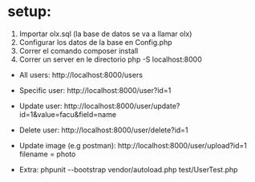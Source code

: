 
# setup:
1. Importar olx.sql (la base de datos se va a llamar olx)
2. Configurar los datos de la base en Config.php
3. Correr el comando composer install
4. Correr un server en le directorio  php -S localhost:8000


- All users: http://localhost:8000/users
- Specific user: http://localhost:8000/user?id=1
- Update user: http://localhost:8000/user/update?id=1&value=facu&field=name
- Delete user: http://localhost:8000/user/delete?id=1
- Update image (e.g postman): http://localhost:8000/user/upload?id=1  filename = photo

- Extra: phpunit --bootstrap vendor/autoload.php test/UserTest.php



